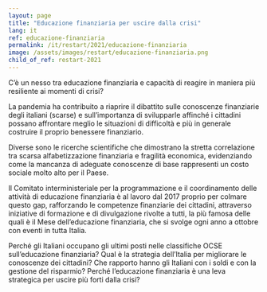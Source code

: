 ```yaml
---
layout: page
title: "Educazione finanziaria per uscire dalla crisi"
lang: it
ref: educazione-finanziaria
permalink: /it/restart/2021/educazione-finanziaria
image: /assets/images/restart/educazione-finanziaria.png
child_of_ref: restart-2021
---
```


C’è un nesso tra educazione finanziaria e capacità di reagire in maniera più resiliente ai momenti di crisi?

La pandemia ha contribuito a riaprire il dibattito sulle conoscenze finanziarie degli italiani (scarse) e sull’importanza di svilupparle affinché i cittadini possano affrontare meglio le situazioni di difficoltà e più in generale costruire il proprio benessere finanziario.

Diverse sono le ricerche scientifiche che dimostrano la stretta correlazione tra scarsa alfabetizzazione finanziaria e fragilità economica, evidenziando come la mancanza di adeguate conoscenze di base rappresenti un costo sociale molto alto per il Paese.

Il Comitato interministeriale per la programmazione e il coordinamento delle attività di educazione finanziaria è al lavoro dal 2017 proprio per colmare questo gap, rafforzando le competenze finanziarie dei cittadini, attraverso iniziative di formazione e di divulgazione rivolte a tutti, la più famosa delle quali è il Mese dell’educazione finanziaria, che si svolge ogni anno a ottobre con eventi in tutta Italia.

Perché gli Italiani occupano gli ultimi posti nelle classifiche OCSE sull’educazione finanziaria? Qual è la strategia dell’Italia per migliorare le conoscenze dei cittadini? Che rapporto hanno gli Italiani con i soldi e con la gestione del risparmio? Perché l’educazione finanziaria è una leva strategica per uscire più forti dalla crisi?
